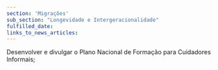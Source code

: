 ```yaml
---
section: 'Migrações'
sub_section: "Longevidade e Intergeracionalidade"
fulfilled_date:
links_to_news_articles:
---
```


Desenvolver e divulgar o Plano Nacional de Formação para Cuidadores Informais;